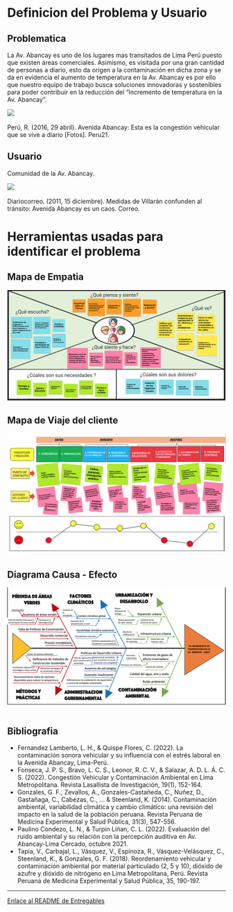 <h1>Definicion del Problema y Usuario</h1>
<h2>Problematica</h2>
<p>La Av. Abancay es uno de los lugares mas transitados de Lima Perú puesto que existen áreas comerciales. Asimismo, es visitada por una gran cantidad de personas a diario, esto da origen a la contaminación en dicha zona y se da en evidencia el aumento de temperatura en la Av. Abancay es por ello que nuestro equipo de trabajo busca soluciones innovadoras y sostenibles para poder contribuir en la reducción del “Incremento de temperatura en la Av. Abancay”.</p>
<img src="../../Imagenes/I_E_2/AV_ABANCAY_PROBLEMATICA.png" width=600px>
<p>Perú, R. (2016, 29 abril). Avenida Abancay: Esta es la congestión vehicular que se vive a diario [Fotos]. Peru21.</p>
<h2>Usuario</h2>

<p>Comunidad de la Av. Abancay.</p>

<img src="../../Imagenes/I_E_2/personas.png" width=600px>
<p>Diariocorreo. (2011, 15 diciembre). Medidas de Villarán confunden al tránsito: Avenida Abancay es un caos. Correo.</p>
<h1>Herramientas usadas para identificar el problema</h1>

<h2>Mapa de Empatia</h2>

<img src="../../Imagenes/I_E_2/empatia.png">

<h2>Mapa de Viaje del cliente</h2>

<img src="../../Imagenes/I_E_2/journey.png">
<h2>Diagrama Causa - Efecto </h2>

<img src="../../Imagenes/I_E_2/Espina.png">
<br>
<br>
<h2>Bibliografia</h2>
<ul>
<li>Fernandez Lamberto, L. H., & Quispe Flores, C. (2022). La contaminación sonora vehicular y su influencia con el estrés laboral en la Avenida Abancay, Lima-Perú.</li>
<li>Fonseca, J. P. S., Bravo, L. C. S., Leonor, R. C. V., & Salazar, A. D. L. Á. C. S. (2022). Congestión Vehicular y Contaminación Ambiental en Lima Metropolitana. Revista Lasallista de Investigación, 19(1), 152-164.</li>
<li>Gonzales, G. F., Zevallos, A., Gonzales-Castañeda, C., Nuñez, D., Gastañaga, C., Cabezas, C., ... & Steenland, K. (2014). Contaminación ambiental, variabilidad climática y cambio climático: una revisión del impacto en la salud de la población peruana. Revista Peruana de Medicina Experimental y Salud Pública, 31(3), 547-556.</li>
<li>Paulino Condezo, L. N., & Turpin Liñan, C. L. (2022). Evaluación del ruido ambiental y su relación con la percepción auditiva en Av. Abancay-Lima Cercado, octubre 2021.</li>
<li>Tapia, V., Carbajal, L., Vásquez, V., Espinoza, R., Vásquez-Velásquez, C., Steenland, K., & Gonzales, G. F. (2018). Reordenamiento vehicular y contaminación ambiental por material particulado (2, 5 y 10), dióxido de azufre y dióxido de nitrógeno en Lima Metropolitana, Perú. Revista Peruana de Medicina Experimental y Salud Pública, 35, 190-197.</li>
</ul>

<hr>
<a href="README.md">Enlace al README de Entregables</a>